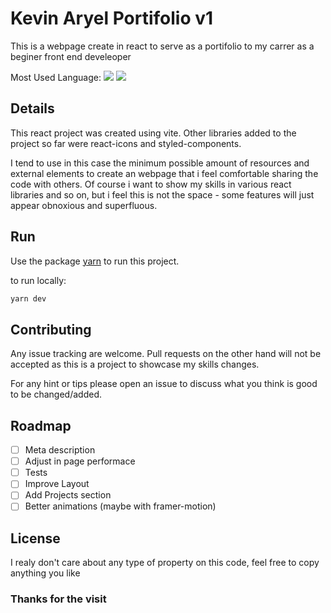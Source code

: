 # Kevin Aryel Portifolio v1

This is a webpage create in react to serve as a portifolio to my carrer as a beginer front end develeoper

<div> Most Used Language:  <img src="https://img.shields.io/github/languages/top/kevinaryeldev/portifolio-v1?style=social"  />
<img src="https://img.shields.io/github/last-commit/kevinaryeldev/portifolio-v1?style=social"  />
</div>

## Details

This react project was created using vite. Other libraries added to the project so far were react-icons and styled-components.

I tend to use in this case the minimum possible amount of resources and external elements to create an webpage that i feel comfortable sharing the code with others.
Of course i want to show my skills in various react libraries and so on, but i feel this is not the space - some features will just appear obnoxious and superfluous.

## Run

Use the package [yarn](https://classic.yarnpkg.com/lang/en/docs/install/) to run this project.

to run locally:

```bash
yarn dev
```

## Contributing

Any issue tracking are welcome. Pull requests on the other hand
will not be accepted as this is a project to showcase my skills changes.

For any hint or tips please open an issue to discuss what you think is good to be changed/added.

## Roadmap

- [ ] Meta description
- [ ] Adjust in page performace
- [ ] Tests
- [ ] Improve Layout
- [ ] Add Projects section
- [ ] Better animations (maybe with framer-motion)

## License

I realy don't care about any type of property on this code, feel free to copy anything you like

### Thanks for the visit
